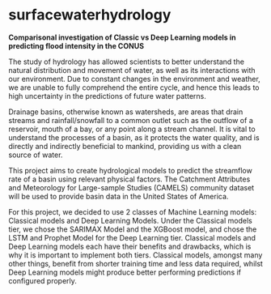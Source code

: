 # surfacewaterhydrology
**Comparisonal investigation of Classic vs Deep Learning models in predicting flood intensity in the CONUS**

The study of hydrology has allowed scientists to better understand the natural distribution and movement of water, as well as its interactions with our environment. Due to constant changes in the environment and weather, we are unable to fully comprehend the entire cycle, and hence this leads to high uncertainty in the predictions of future water patterns. 

Drainage basins, otherwise known as watersheds, are areas that drain streams and rainfall/snowfall to a common outlet such as the outflow of a reservoir, mouth of a bay, or any point along a stream channel. It is vital to understand the processes of a basin, as it protects the water quality, and is directly and indirectly beneficial to mankind, providing us with a clean source of water.

This project aims to create hydrological models to predict the streamflow rate of a basin using relevant physical factors. The Catchment Attributes and Meteorology for Large-sample Studies (CAMELS) community dataset will be used to provide basin data in the United States of America.

For this project, we decided to use 2 classes of Machine Learning models: Classical models and Deep Learning Models. Under the Classical models tier, we chose the SARIMAX Model and the XGBoost model, and chose the LSTM and Prophet Model for the Deep Learning tier. Classical models and Deep Learning models each have their benefits and drawbacks, which is why it is important to implement both tiers. Classical models, amongst many other things, benefit from shorter training time and less data required, whilst Deep Learning models might produce better performing predictions if configured properly.  

